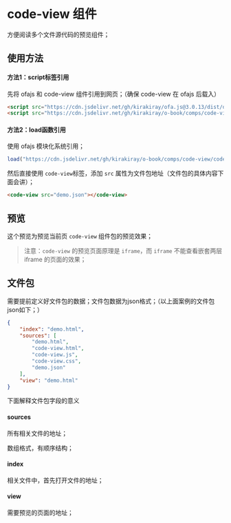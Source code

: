 # code-view 组件

方便阅读多个文件源代码的预览组件；

<!-- > 既能用ofajs开发组件，也能开发辅助组件开发的组件; -->

## 使用方法

#### 方法1：script标签引用

先将 ofajs 和 code-view 组件引用到网页；（确保 code-view 在 ofajs 后载入）

```html
<script src="https://cdn.jsdelivr.net/gh/kirakiray/ofa.js@3.0.13/dist/ofa.js"></script>
<script src="https://cdn.jsdelivr.net/gh/kirakiray/o-book/comps/code-view/code-view.js"></script>
```

#### 方法2：load函数引用

使用 ofajs 模块化系统引用；

```javascript
load("https://cdn.jsdelivr.net/gh/kirakiray/o-book/comps/code-view/code-view.js");
```

然后直接使用 `code-view`标签，添加 `src` 属性为文件包地址（文件包的具体内容下面会讲）；

```html
<code-view src="demo.json"></code-view>
```

## 预览

这个预览为预览当前页 `code-view` 组件包的预览效果；

> 注意：`code-view` 的预览页面原理是 `iframe`，而 `iframe` 不能查看嵌套两层 iframe 的页面的效果；

<code-view src="demo.json" style="height:500px;"></code-view>

## 文件包

需要提前定义好文件包的数据；文件包数据为json格式；（以上面案例的文件包json如下；）

```json
{
    "index": "demo.html",
    "sources": [
        "demo.html",
        "code-view.html",
        "code-view.js",
        "code-view.css",
        "demo.json"
    ],
    "view": "demo.html"
}
```

下面解释文件包字段的意义

#### sources

所有相关文件的地址；

数组格式，有顺序结构；

#### index

相关文件中，首先打开文件的地址；

#### view

需要预览的页面的地址；

